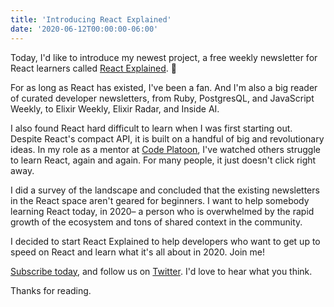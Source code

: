 ```yaml
---
title: 'Introducing React Explained'
date: '2020-06-12T00:00:00-06:00'
---
```


Today, I'd like to introduce my newest project, a free weekly newsletter for
React learners called [React Explained][re]. 🎉

For as long as React has existed, I've been a fan. And I'm also a big reader of
curated developer newsletters, from Ruby, PostgresQL, and JavaScript Weekly, to
Elixir Weekly, Elixir Radar, and Inside AI.

I also found React hard difficult to learn when I was first starting out.
Despite React's compact API, it is built on a handful of big and revolutionary
ideas. In my role as a mentor at [Code Platoon][cp], I've watched others
struggle to learn React, again and again. For many people, it just doesn't
click right away.

I did a survey of the landscape and concluded that the existing newsletters in
the React space aren't geared for beginners. I want to help somebody learning
React today, in 2020– a person who is overwhelmed by the rapid growth of the
ecosystem and tons of shared context in the community.

I decided to start React Explained to help developers who want to get up to
speed on React and learn what it's all about in 2020. Join me!

[Subscribe today][re], and follow us on [Twitter][twitter]. I'd love to hear
what you think.

Thanks for reading.

[cp]: https://www.codeplatoon.org/
[re]: https://www.getrevue.co/profile/react-explained
[twitter]: https://twitter.com/reactexplained
